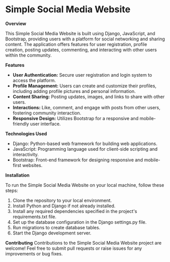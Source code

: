 # Simple Social Media Website

**Overview**

This Simple Social Media Website is built using Django, JavaScript, and Bootstrap, providing users with a platform for social networking and sharing content. The application offers features for user registration, profile creation, posting updates, commenting, and interacting with other users within the community.

**Features**
- **User Authentication:** Secure user registration and login system to access the platform.
- **Profile Management:** Users can create and customize their profiles, including adding profile pictures and personal information.
- **Content Sharing:** Posting updates, images, and links to share with other users.
- **Interactions:** Like, comment, and engage with posts from other users, fostering community interaction.
- **Responsive Design:** Utilizes Bootstrap for a responsive and mobile-friendly user interface.

**Technologies Used**
- Django: Python-based web framework for building web applications.
- JavaScript: Programming language used for client-side scripting and interactivity.
- Bootstrap: Front-end framework for designing responsive and mobile-first websites.

**Installation**

To run the Simple Social Media Website on your local machine, follow these steps:
1. Clone the repository to your local environment.
2. Install Python and Django if not already installed.
3. Install any required dependencies specified in the project's requirements.txt file.
4. Set up the database configuration in the Django settings.py file.
5. Run migrations to create database tables.
6. Start the Django development server.

**Contributing**
Contributions to the Simple Social Media Website project are welcome! Feel free to submit pull requests or raise issues for any improvements or bug fixes.

